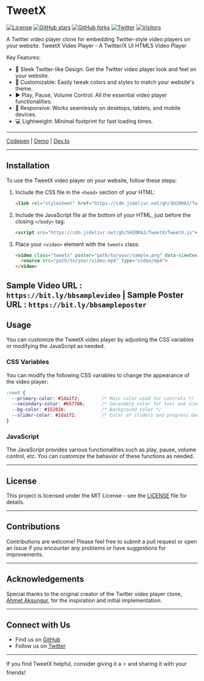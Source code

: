 # TweetX

[![License](https://img.shields.io/badge/license-MIT-blue.svg)](https://github.com/SH20RAJ/TweetX/blob/main/LICENSE)
[![GitHub stars](https://img.shields.io/github/stars/SH20RAJ/TweetX.svg?style=social)](https://github.com/SH20RAJ/TweetX/stargazers)
[![GitHub forks](https://img.shields.io/github/forks/SH20RAJ/TweetX.svg?style=social)](https://github.com/SH20RAJ/TweetX/network)
[![Twitter](https://img.shields.io/twitter/url/https/github.com/SH20RAJ/TweetX.svg?style=social)](https://twitter.com/intent/tweet?text=Check%20out%20TweetX%20%E2%80%93%20A%20Twitter%20video%20player%20clone%20on%20GitHub:%20https%3A%2F%2Fgithub.com%2FSH20RAJ%2FTweetX)
[![Visitors](https://api.visitorbadge.io/api/visitors?path=https%3A%2F%2Fgithub.com%2FSH20RAJ%2FTweetX%2F&labelColor=%23d9e3f0&countColor=%232ccce4&style=flat)](https://visitorbadge.io/status?path=https%3A%2F%2Fgithub.com%2FSH20RAJ%2FTweetX%2F)

A Twitter video player clone for embedding Twitter-style video players on your website.
TweetX Video Player - A Twitter/X UI HTML5 Video Player

Key Features:
- 🎥 Sleek Twitter-like Design: Get the Twitter video player look and feel on your website.
- 🎨 Customizable: Easily tweak colors and styles to match your website's theme.
- ▶️ Play, Pause, Volume Control: All the essential video player functionalities.
- 📐 Responsive: Works seamlessly on desktops, tablets, and mobile devices.
- 💻 Lightweight: Minimal footprint for fast loading times.

---

[Codepen](https://codepen.io/SH20RAJ/pen/mdgqprw?editors=1000) | [Demo](https://sh20raj.github.io/TweetX/demo.html) | [Dev.to](https://dev.to/sh20raj/tweetx-html5-twitter-like-video-player-for-your-website-31kh)

---

## Installation

To use the TweetX video player on your website, follow these steps:

1. Include the CSS file in the `<head>` section of your HTML:
   ```html
   <link rel="stylesheet" href="https://cdn.jsdelivr.net/gh/SH20RAJ/TweetX/TweetX.css">
   ```

2. Include the JavaScript file at the bottom of your HTML, just before the closing `</body>` tag:
   ```html
   <script src="https://cdn.jsdelivr.net/gh/SH20RAJ/TweetX/TweetX.js"></script>
   ```

3. Place your `<video>` element with the `tweetx` class:
   ```html
   <video class="tweetx" poster="path/to/your/sample.png" data-viewtext="200.5K views" tabindex="-1" data-video="" allowfullscreen="false" controlslist="nodownload" >
     <source src="path/to/your/video.mp4" type="video/mp4">
   </video>
   ```
Sample Video URL : `https://bit.ly/bbsamplevideo` | Sample Poster URL : `https://bit.ly/bbsampleposter`
---

## Usage

You can customize the TweetX video player by adjusting the CSS variables or modifying the JavaScript as needed.

### CSS Variables

You can modify the following CSS variables to change the appearance of the video player:

```css
:root {
  --primary-color: #1da1f2;        /* Main color used for controls */
  --secondary-color: #657786;      /* Secondary color for text and icons */
  --bg-color: #15202b;             /* Background color */
  --slider-color: #1da1f2;         /* Color of sliders and progress bars */
}
```

### JavaScript

The JavaScript provides various functionalities such as play, pause, volume control, etc. You can customize the behavior of these functions as needed.

---

## License

This project is licensed under the MIT License - see the [LICENSE](https://github.com/SH20RAJ/TweetX/blob/main/LICENSE) file for details.

---

## Contributions

Contributions are welcome! Please feel free to submit a pull request or open an issue if you encounter any problems or have suggestions for improvements.

---

## Acknowledgements

Special thanks to the original creator of the Twitter video player clone, [Ahmet Aksungur](https://github.com/Ahmetaksungur/twitter-video-player-clone), for the inspiration and initial implementation.

---

## Connect with Us

- Find us on [GitHub](https://github.com/SH20RAJ)
- Follow us on [Twitter](https://twitter.com/sh20raj)

---

If you find TweetX helpful, consider giving it a ⭐️ and sharing it with your friends!
